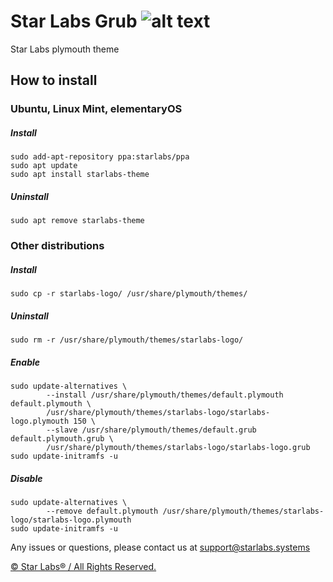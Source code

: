 # Star Labs Grub ![alt text](https://cdn.shopify.com/s/files/1/2059/5897/files/Star_50x.png?v=1513954416 "Star Labs Systems")
Star Labs plymouth theme

## How to install
### Ubuntu, Linux Mint, elementaryOS
##### Install
```
sudo add-apt-repository ppa:starlabs/ppa
sudo apt update
sudo apt install starlabs-theme
```
##### Uninstall
```
sudo apt remove starlabs-theme
```


### Other distributions
##### Install
```
sudo cp -r starlabs-logo/ /usr/share/plymouth/themes/
```
##### Uninstall
```
sudo rm -r /usr/share/plymouth/themes/starlabs-logo/
```
##### Enable
```
sudo update-alternatives \
		--install /usr/share/plymouth/themes/default.plymouth default.plymouth \
		/usr/share/plymouth/themes/starlabs-logo/starlabs-logo.plymouth 150 \
		--slave /usr/share/plymouth/themes/default.grub default.plymouth.grub \
		/usr/share/plymouth/themes/starlabs-logo/starlabs-logo.grub
sudo update-initramfs -u
```
##### Disable
```
sudo update-alternatives \
		--remove default.plymouth /usr/share/plymouth/themes/starlabs-logo/starlabs-logo.plymouth
sudo update-initramfs -u
```

Any issues or questions, please contact us at [support@starlabs.systems](mailto:supportstarlabs.systems)

[© Star Labs® / All Rights Reserved.](https://starlabs.systems) 

